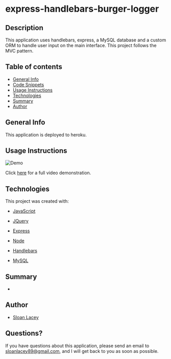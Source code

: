 # express-handlebars-burger-logger

## Description

This application uses handlebars, express, a MySQL database and a custom ORM to handle user input on the main interface. This project follows the MVC pattern.

## Table of contents

- [General Info](#general-info)
- [Code Snippets](#code-snippets)
- [Usage Instructions](#usage-instructions)
- [Technologies](#technologies)
- [Summary](#summary)
- [Author](#author)

## General Info

This application is deployed to heroku.

## Usage Instructions

![Demo]()

Click [here](https://drive.google.com/file/d/167LM4ToZSBy6t49jK19jS2lcgen0KYQD/view) for a full video demonstration.

## Technologies

This project was created with:

- [JavaScript](https://www.javascript.com/)

- [JQuery](https://jquery.com/)

- [Express](https://www.npmjs.com/package/express)

- [Node](https://www.npmjs.com/package/node)

- [Handlebars](https://www.npmjs.com/package/express-handlebars)

- [MySQL](https://www.npmjs.com/package/mysql)

## Summary

- 

## Author

- [Sloan Lacey](https://github.com/sloanlacey/express-handlebars-burger-logger)

## Questions?

If you have questions about this application, please send an email to sloanlacey89@gmail.com, and I will get back to you as soon as possible.
